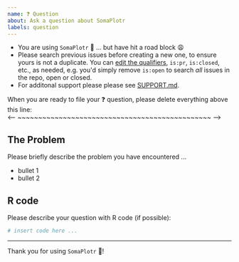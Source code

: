 ```yaml
---
name: ❓ Question
about: Ask a question about SomaPlotr
labels: question
---
```


- You are using `SomaPlotr` :partying_face: ... but have hit a road block :weary:
- Please search previous issues before creating a new one,
  to ensure yours is not a duplicate. You can
  [edit the qualifiers](https://help.github.com/articles/searching-issues-and-pull-requests/),
  `is:pr`, `is:closed`, etc., as needed, e.g. you'd simply remove `is:open` to
  search _all_ issues in the repo, open or closed.
- For additonal support please please see
  [SUPPORT.md](https://github.com/SomaLogic/SomaPlotr/blob/HEAD/.github/SUPPORT.md).


When you are ready to file your :question: question,
please delete everything above this line:\
<-- ~~~~~~~~~~~~~~~~~~~~~~~~~~~~~~~~~~~~~~~~~~~~~~~ -->


## The Problem
Please briefly describe the problem you have encountered ...

- bullet 1
- bullet 2


## R code
Please describe your question with R code (if possible):
```r
# insert code here ...
```

---

Thank you for using `SomaPlotr` :pray:!
